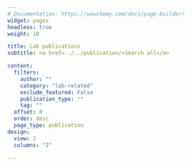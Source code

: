 ```yaml
---
# Documentation: https://wowchemy.com/docs/page-builder/
widget: pages
headless: true
weight: 10

title: Lab publications
subtitle: <a href=../../publication/>Search all</a>

content:
  filters:
    author: ""
    category: "lab-related"
    exclude_featured: False
    publication_type: ""
    tag: ""
  offset: 0
  order: desc
  page_type: publication
design:
  view: 2
  columns: "2"

---
```

